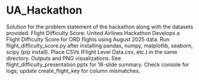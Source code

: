 # UA_Hackathon
Solution for the problem statement of the hackathon along with the datasets provided.
Flight Difficulty Score: United Airlines Hackathon
Develops a Flight Difficulty Score for ORD flights using August 2025 data. Run flight_difficulty_score.py after installing pandas, numpy, matplotlib, seaborn, scipy (pip install). Place CSVs (Flight Level Data.csv, etc.) in the same directory. Outputs and PNG visualizations. See flight_difficulty_presentation.pptx for 18-slide summary. Check console for logs; update create_flight_key for column mismatches.
